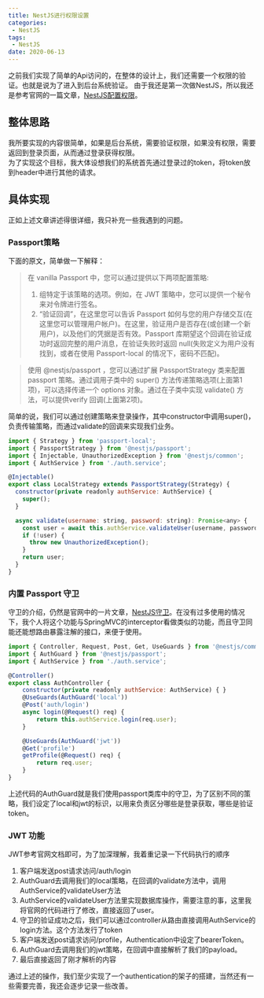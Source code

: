 ```yaml
---
title: NestJS进行权限设置
categories: 
 - NestJS
tags:
 - NestJS
date: 2020-06-13
---
```

之前我们实现了简单的Api访问的，在整体的设计上，我们还需要一个权限的验证。也就是说为了进入到后台系统验证。
由于我还是第一次做NestJS，所以我还是参考官网的一篇文章，[NestJS配置权限](https://docs.nestjs.cn/6/techniques?id=%e8%ae%a4%e8%af%81%ef%bc%88authentication%ef%bc%89)。

## 整体思路
我所要实现的内容很简单，如果是后台系统，需要验证权限，如果没有权限，需要返回到登录页面，从而通过登录获得权限。  
为了实现这个目标，我大体设想我们的系统首先通过登录过的token，将token放到header中进行其他的请求。

## 具体实现
正如上述文章讲述得很详细，我只补充一些我遇到的问题。
### Passport策略
下面的原文，简单做一下解释：  
>在 vanilla Passport 中，您可以通过提供以下两项配置策略:
>1. 组特定于该策略的选项。例如，在 JWT 策略中，您可以提供一个秘令来对令牌进行签名。
>2. “验证回调”，在这里您可以告诉 Passport 如何与您的用户存储交互(在这里您可以管理用户帐户)。在这里，验证用户是否存在(或创建一个新用户)，以及他们的凭据是否有效。Passport 库期望这个回调在验证成功时返回完整的用户消息，在验证失败时返回 null(失败定义为用户没有找到，或者在使用 Passport-local 的情况下，密码不匹配)。  

>使用 @nestjs/passport ，您可以通过扩展 PassportStrategy 类来配置 passport 策略。通过调用子类中的 super() 方法传递策略选项(上面第1项)，可以选择传递一个 options 对象。通过在子类中实现 validate() 方法，可以提供verify 回调(上面第2项)。  

简单的说，我们可以通过创建策略来登录操作，其中constructor中调用super()，负责传输策略，而通过validate的回调来实现我们业务。
```js
import { Strategy } from 'passport-local';
import { PassportStrategy } from '@nestjs/passport';
import { Injectable, UnauthorizedException } from '@nestjs/common';
import { AuthService } from './auth.service';

@Injectable()
export class LocalStrategy extends PassportStrategy(Strategy) {
  constructor(private readonly authService: AuthService) {
    super();
  }

  async validate(username: string, password: string): Promise<any> {
    const user = await this.authService.validateUser(username, password);
    if (!user) {
      throw new UnauthorizedException();
    }
    return user;
  }
}
```
### 内置 Passport 守卫
守卫的介绍，仍然是官网中的一片文章，[NestJS守卫](https://docs.nestjs.cn/6/guards)。在没有过多使用的情况下，我个人将这个功能与SpringMVC的interceptor看做类似的功能，而且守卫同能还能想路由暴露注解的接口，来便于使用。
```js
import { Controller, Request, Post, Get, UseGuards } from '@nestjs/common';
import { AuthGuard } from '@nestjs/passport';
import { AuthService } from './auth.service';

@Controller()
export class AuthController {
    constructor(private readonly authService: AuthService) { }
    @UseGuards(AuthGuard('local'))
    @Post('auth/login')
    async login(@Request() req) {
        return this.authService.login(req.user);
    }

    @UseGuards(AuthGuard('jwt'))
    @Get('profile')
    getProfile(@Request() req) {
        return req.user;
    }
}
```
上述代码的AuthGuard就是我们使用passport类库中的守卫，为了区别不同的策略，我们设定了local和jwt的标识，以用来负责区分哪些是登录获取，哪些是验证token。

### JWT 功能
JWT参考官网文档即可，为了加深理解，我着重记录一下代码执行的顺序
1. 客户端发送post请求访问/auth/login 
2. AuthGuard去调用我们的local策略，在回调的validate方法中，调用AuthService的validateUser方法
3. AuthService的validateUser方法里实现数据库操作，需要注意的事，这里我将官网的代码进行了修改，直接返回了user。
4. 守卫的验证成功之后，我们可以通过controller从路由直接调用AuthService的login方法。这个方法发行了token
5. 客户端发送post请求访问/profile，Authentication中设定了bearerToken。
6. AuthGuard去调用我们的jwt策略，在回调中直接解析了我们的payload。
7. 最后直接返回了刚才解析的内容

通过上述的操作，我们至少实现了一个authentication的架子的搭建，当然还有一些需要完善，我还会逐步记录一些改善。

 

